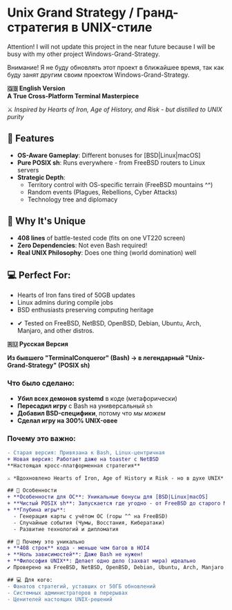 # Unix Grand Strategy / Гранд-стратегия в UNIX-стиле

Attention! I will not update this project in the near future because I will be busy with my other project Windows-Grand-Strategy.

Внимание! Я не буду обновлять этот проект в ближайшее время, так как буду занят другим своим проектом Windows-Grand-Strategy.

**🇬🇧 English Version**  
**A True Cross-Platform Terminal Masterpiece**  

⚔️ *Inspired by Hearts of Iron, Age of History, and Risk - but distilled to UNIX purity*  

## 🌟 Features
- **OS-Aware Gameplay**: Different bonuses for [BSD|Linux|macOS]
- **Pure POSIX sh**: Runs everywhere - from FreeBSD routers to Linux servers
- **Strategic Depth**: 
  - Territory control with OS-specific terrain (FreeBSD mountains ^^)
  - Random events (Plagues, Rebellions, Cyber Attacks)
  - Technology tree and diplomacy

## 🚀 Why It's Unique
- **408 lines** of battle-tested code (fits on one VT220 screen)
- **Zero Dependencies**: Not even Bash required!
- **Real UNIX Philosophy**: Does one thing (world domination) well

## 💻 Perfect For:
- Hearts of Iron fans tired of 50GB updates
- Linux admins during compile jobs
- BSD enthusiasts preserving computing heritage
+ ✔ Tested on FreeBSD, NetBSD, OpenBSD, Debian, Ubuntu, Arch, Manjaro, and other distros.

**🇷🇺 Русская Версия**  

**Из бывшего "TerminalConqueror" (Bash) → в легендарный "Unix-Grand-Strategy" (POSIX sh)**  

### Что было сделано:  
- **Убил всех демонов systemd** в коде (метафорически)  
- **Пересадил игру** с Bash на универсальный `sh`  
- **Добавил BSD-специфики**, потому что *мы можем*  
- **Сделал игру на 300% UNIX-овее**  

### Почему это важно:  
```diff  
- Старая версия: Привязана к Bash, Linux-центричная  
+ Новая версия: Работает даже на toaster с NetBSD  
**Настоящая кросс-платформенная стратегия**  

⚔️ *Вдохновлено Hearts of Iron, Age of History и Risk - но в духе UNIX*  

## 🌟 Особенности
+ **Особенности для ОС**: Уникальные бонусы для [BSD|Linux|macOS]
+ **Чистый POSIX sh**: Запускается где угодно - от FreeBSD до старого Mac
+ **Глубина игры**:
  - Генерация карты с учётом ОС (горы ^^ на FreeBSD)
  - Случайные события (Чумы, Восстания, Кибератаки)
  - Развитие технологий и дипломатия

## 🚀 Почему это уникально
+ **408 строк** кода - меньше чем багов в HOI4
+ **Ноль зависимостей**: Даже Bash не нужен!
+ **Философия UNIX**: Делает одно дело (захват мира) идеально
✔ Проверено на FreeBSD, NetBSD, OpenBSD, Debian, Ubuntu, Arch, Manjaro и других дистрибутивах.

## 💻 Для кого:
- Фанатов стратегий, уставших от 50ГБ обновлений
- Системных администраторов в перерывах
- Ценителей настоящих UNIX-решений
